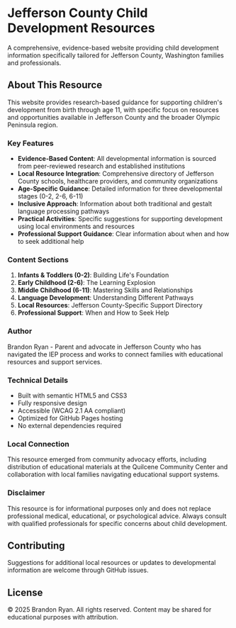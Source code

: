 # Jefferson County Child Development Resources

A comprehensive, evidence-based website providing child development information specifically tailored for Jefferson County, Washington families and professionals.

## About This Resource

This website provides research-based guidance for supporting children's development from birth through age 11, with specific focus on resources and opportunities available in Jefferson County and the broader Olympic Peninsula region.

### Key Features

- **Evidence-Based Content**: All developmental information is sourced from peer-reviewed research and established institutions
- **Local Resource Integration**: Comprehensive directory of Jefferson County schools, healthcare providers, and community organizations
- **Age-Specific Guidance**: Detailed information for three developmental stages (0-2, 2-6, 6-11)
- **Inclusive Approach**: Information about both traditional and gestalt language processing pathways
- **Practical Activities**: Specific suggestions for supporting development using local environments and resources
- **Professional Support Guidance**: Clear information about when and how to seek additional help

### Content Sections

1. **Infants & Toddlers (0-2)**: Building Life's Foundation
2. **Early Childhood (2-6)**: The Learning Explosion  
3. **Middle Childhood (6-11)**: Mastering Skills and Relationships
4. **Language Development**: Understanding Different Pathways
5. **Local Resources**: Jefferson County-Specific Support Directory
6. **Professional Support**: When and How to Seek Help

### Author

Brandon Ryan - Parent and advocate in Jefferson County who has navigated the IEP process and works to connect families with educational resources and support services.

### Technical Details

- Built with semantic HTML5 and CSS3
- Fully responsive design
- Accessible (WCAG 2.1 AA compliant)
- Optimized for GitHub Pages hosting
- No external dependencies required

### Local Connection

This resource emerged from community advocacy efforts, including distribution of educational materials at the Quilcene Community Center and collaboration with local families navigating educational support systems.

### Disclaimer

This resource is for informational purposes only and does not replace professional medical, educational, or psychological advice. Always consult with qualified professionals for specific concerns about child development.

## Contributing

Suggestions for additional local resources or updates to developmental information are welcome through GitHub issues.

## License

© 2025 Brandon Ryan. All rights reserved. Content may be shared for educational purposes with attribution.